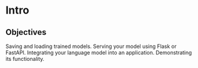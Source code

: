 # Intro

## Objectives

Saving and loading trained models.
Serving your model using Flask or FastAPI.
Integrating your language model into an application.
Demonstrating its functionality.
